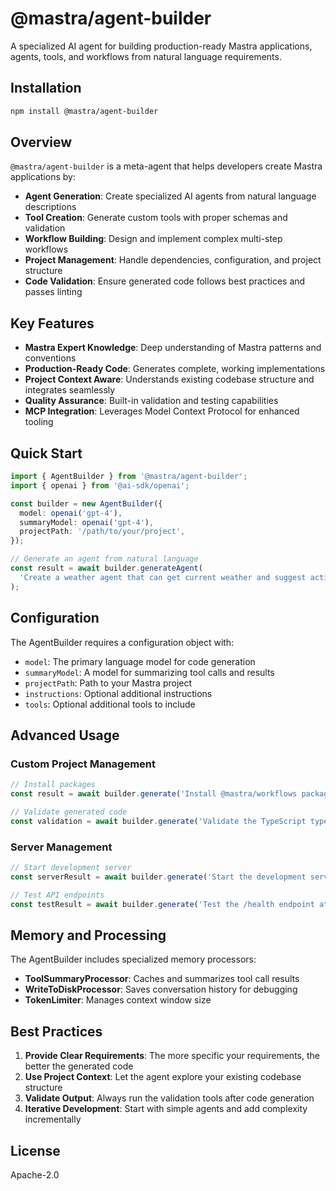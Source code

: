 # @mastra/agent-builder

A specialized AI agent for building production-ready Mastra applications, agents, tools, and workflows from natural language requirements.

## Installation

```bash
npm install @mastra/agent-builder
```

## Overview

`@mastra/agent-builder` is a meta-agent that helps developers create Mastra applications by:

- **Agent Generation**: Create specialized AI agents from natural language descriptions
- **Tool Creation**: Generate custom tools with proper schemas and validation
- **Workflow Building**: Design and implement complex multi-step workflows
- **Project Management**: Handle dependencies, configuration, and project structure
- **Code Validation**: Ensure generated code follows best practices and passes linting

## Key Features

- **Mastra Expert Knowledge**: Deep understanding of Mastra patterns and conventions
- **Production-Ready Code**: Generates complete, working implementations
- **Project Context Aware**: Understands existing codebase structure and integrates seamlessly
- **Quality Assurance**: Built-in validation and testing capabilities
- **MCP Integration**: Leverages Model Context Protocol for enhanced tooling

## Quick Start

```typescript
import { AgentBuilder } from '@mastra/agent-builder';
import { openai } from '@ai-sdk/openai';

const builder = new AgentBuilder({
  model: openai('gpt-4'),
  summaryModel: openai('gpt-4'),
  projectPath: '/path/to/your/project',
});

// Generate an agent from natural language
const result = await builder.generateAgent(
  'Create a weather agent that can get current weather and suggest activities',
);
```

## Configuration

The AgentBuilder requires a configuration object with:

- `model`: The primary language model for code generation
- `summaryModel`: A model for summarizing tool calls and results
- `projectPath`: Path to your Mastra project
- `instructions`: Optional additional instructions
- `tools`: Optional additional tools to include

## Advanced Usage

### Custom Project Management

```typescript
// Install packages
const result = await builder.generate('Install @mastra/workflows package with latest version');

// Validate generated code
const validation = await builder.generate('Validate the TypeScript types and linting for src/agents/my-agent.ts');
```

### Server Management

```typescript
// Start development server
const serverResult = await builder.generate('Start the development server on port 4200');

// Test API endpoints
const testResult = await builder.generate('Test the /health endpoint at http://localhost:4200');
```

## Memory and Processing

The AgentBuilder includes specialized memory processors:

- **ToolSummaryProcessor**: Caches and summarizes tool call results
- **WriteToDiskProcessor**: Saves conversation history for debugging
- **TokenLimiter**: Manages context window size

## Best Practices

1. **Provide Clear Requirements**: The more specific your requirements, the better the generated code
2. **Use Project Context**: Let the agent explore your existing codebase structure
3. **Validate Output**: Always run the validation tools after code generation
4. **Iterative Development**: Start with simple agents and add complexity incrementally

## License

Apache-2.0
